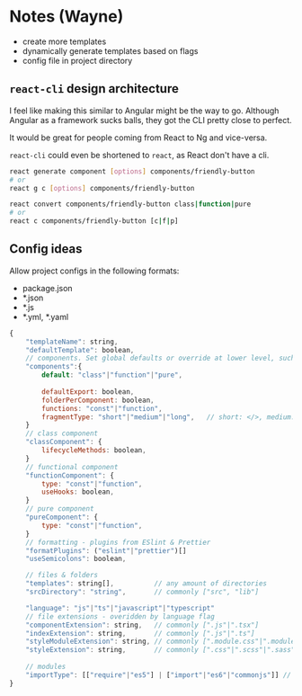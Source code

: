 # Notes (Wayne)

+ create more templates
+ dynamically generate templates based on flags
+ config file in project directory

## `react-cli` design architecture

I feel like making this similar to Angular might be the way to go.
Although Angular as a framework sucks balls,
they got the CLI pretty close to perfect.

It would be great for people coming from React to Ng and vice-versa. 

`react-cli` could even be shortened to `react`, as React don't have a cli.

``` bash
react generate component [options] components/friendly-button
# or
react g c [options] components/friendly-button

react convert components/friendly-button class|function|pure
# or
react c components/friendly-button [c|f|p]
```
## Config ideas

Allow project configs in the following formats:
+ package.json
+ *.json
+ *.js
+ *.yml, *.yaml

``` jsx
{
    "templateName": string,
    "defaultTemplate": boolean,
    // components. Set global defaults or override at lower level, such as `classComponent:{ setting: value}`
    "components":{
        default: "class"|"function"|"pure", 
        
        defaultExport: boolean,
        folderPerComponent: boolean,
        functions: "const"|"function",
        fragmentType: "short"|"medium"|"long",   // short: </>, medium: <Fragment/>, long: <React.Fragment />
    }
    // class component
    "classComponent": {
        lifecycleMethods: boolean,
    }    
    // functional component
    "functionComponent": {
        type: "const"|"function",
        useHooks: boolean,
    }
    // pure component
    "pureComponent": {
        type: "const"|"function",
    }
    // formatting - plugins from ESlint & Prettier 
    "formatPlugins": ("eslint"|"prettier")[]
    "useSemicolons": boolean,

    // files & folders
    "templates": string[],          // any amount of directories
    "srcDirectory": "string",       // commonly ["src", "lib"]

    "language": "js"|"ts"|"javascript"|"typescript"
    // file extensions - overidden by language flag
    "componentExtension": string,   // commonly [".js"|".tsx"]
    "indexExtension": string,       // commonly [".js"|".ts"]   
    "styleModuleExtension": string, // commonly [".module.css"|".module.scss"|".module.sass"]
    "styleExtension": string,       // commonly [".css"|".scss"|".sass"]
    
    // modules
    "importType": [["require"|"es5"] | ["import"|"es6"|"commonjs"]] // require() or import
}
```
